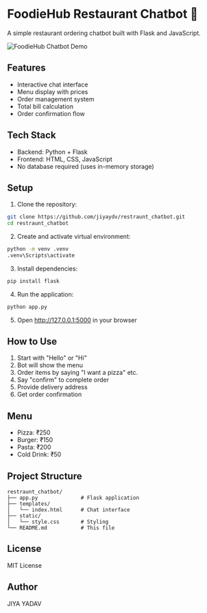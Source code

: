 # FoodieHub Restaurant Chatbot 🍕

A simple restaurant ordering chatbot built with Flask and JavaScript.

![FoodieHub Chatbot Demo](chatbot-demo.png)

## Features

- Interactive chat interface
- Menu display with prices
- Order management system
- Total bill calculation
- Order confirmation flow

## Tech Stack

- Backend: Python + Flask
- Frontend: HTML, CSS, JavaScript
- No database required (uses in-memory storage)

## Setup

1. Clone the repository:
```bash
git clone https://github.com/jiyaydv/restraunt_chatbot.git
cd restraunt_chatbot
```

2. Create and activate virtual environment:
```bash
python -m venv .venv
.venv\Scripts\activate
```

3. Install dependencies:
```bash
pip install flask
```

4. Run the application:
```bash
python app.py
```

5. Open http://127.0.0.1:5000 in your browser

## How to Use

1. Start with "Hello" or "Hi"
2. Bot will show the menu
3. Order items by saying "I want a pizza" etc.
4. Say "confirm" to complete order
5. Provide delivery address
6. Get order confirmation

## Menu

- Pizza: ₹250
- Burger: ₹150
- Pasta: ₹200
- Cold Drink: ₹50

## Project Structure

```
restraunt_chatbot/
├── app.py              # Flask application
├── templates/
│   └── index.html      # Chat interface
├── static/
│   └── style.css       # Styling
└── README.md           # This file
```

## License

MIT License

## Author

JIYA YADAV